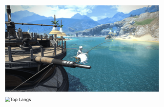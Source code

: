 ![fishing](https://github.com/everpcpc/everpcpc/blob/master/fishing.png)

![Top Langs](https://wakatime.com/share/@everpcpc/ae5001e5-50b4-4b9f-8382-efe0979d3d3e.svg)
